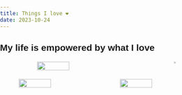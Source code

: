 ```yaml
---
title: Things I love ❤
date: 2023-10-24
---
```


## My life is empowered by what I love

<style>
        body { margin: 0; padding: 0; box-sizing: border-box; font-family: Arial, sans-serif; }
        .image-container { display: flex; justify-content: space-around; margin: 20px; }
        .image-container a { max-width: 45%; }
    </style>

<div class="image-container">
  <img src="https://github.com/mariolambe/theme-blog/assets/61537859/99309c57-8181-4ebf-b95e-f6b5f2765974" width="40%" />
  <a href="books.md"><img src="https://github.com/mariolambe/theme-blog/assets/61537859/c465ce68-7289-44da-818b-e33f330e58fc" width="40%" />
   </div>
   <div class="image-container">
  <img src="https://github.com/mariolambe/theme-blog/assets/61537859/99309c57-8181-4ebf-b95e-f6b5f2765974" width="40%" />
  <img src="https://github.com/mariolambe/theme-blog/assets/61537859/c465ce68-7289-44da-818b-e33f330e58fc" width="40%" />
   </div>
</p>
